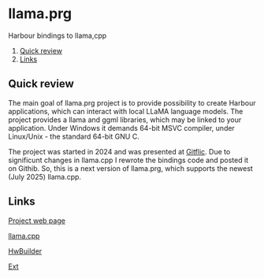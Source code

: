 # llama.prg
Harbour bindings to llama,cpp

1. [Quick review](#quick-review)
2. [Links](#links)

## Quick review

The main goal of llama.prg project is to provide possibility to create Harbour applications, which
 can interact with local LLaMA language models.
The project provides a llama and ggml libraries, which may be linked to your application.
Under Windows it demands 64-bit MSVC compiler, under Linux/Unix - the standard 64-bit GNU C.

The project was started in 2024 and was presented at [Gitflic](https://gitflic.ru/project/alkresin/llama_prg).
Due to significunt changes in llama.cpp I rewrote the bindings code and posted it on Githib. So,
 this is a next version of llama.prg, which supports the newest (July 2025) llama.cpp.

## Links

[Project web page](http://www.kresin.ru/en/llama_prg.html)

[llama.cpp](https://github.com/ggml-org/llama.cpp)

[HwBuilder](http://www.kresin.ru/en/hwbuilder.html)

[Ext](https://gitflic.ru/project/alkresin/ext)